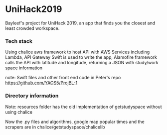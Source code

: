 # UniHack2019
Bayleef's project for UniHack 2019, an app that finds you the closest and least crowded workspace.

### Tech stack
Using chalice aws framework to host API with AWS Services including Lambda, API Gateway
Swift is used to write the app, Alamofire framework calls the API with latitude and longitude, returning a JSON with study/work space information

note: Swift files and other front end code in Peter's repo https://github.com/YAOS5/ProjBL-1

### Directory information

Note: resources folder has the old implementation of getstudyspace without using chalice

Now the .py files and algorithms, google map popular times and the scrapers are in chalice/getstudyspace/chalicelib


